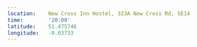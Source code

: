 ```yaml
---
location:    New Cross Inn Hostel, 323A New Cross Rd, SE14
time:        '20:00'
latitude:    51.475746
longitude:   -0.03733
---
```

